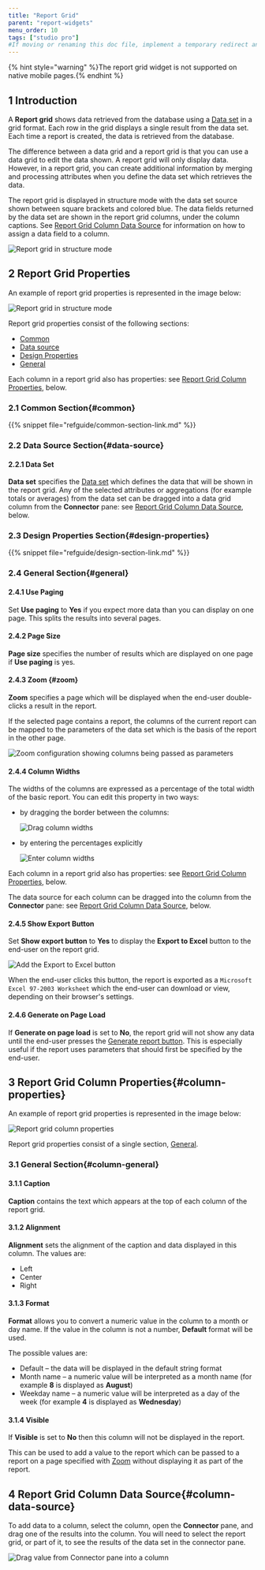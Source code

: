 ```yaml
---
title: "Report Grid"
parent: "report-widgets"
menu_order: 10
tags: ["studio pro"]
#If moving or renaming this doc file, implement a temporary redirect and let the respective team know they should update the URL in the product. See Mapping to Products for more details.
---
```


{% hint style="warning" %}The report grid widget is not supported on native mobile pages.{% endhint %}

## 1 Introduction

A **Report grid** shows data retrieved from the database using a [Data set](data-sets) in a grid format. Each row in the grid displays a single result from the data set. Each time a report is created, the data is retrieved from the database.

The difference between a data grid and a report grid is that you can use a data grid to edit the data shown. A report grid will only display data. However, in a report grid, you can create additional information by merging and processing attributes when you define the data set which retrieves the data.

The report grid is displayed in structure mode with the data set source shown between square brackets and colored blue. The data fields returned by the data set are shown in the report grid columns, under the column captions. See [Report Grid Column Data Source](#column-data-source) for information on how to assign a data field to a column.

![Report grid in structure mode](attachments/report-widgets/report-grid.png)

## 2 Report Grid Properties

An example of report grid properties is represented in the image below:

![Report grid in structure mode](attachments/report-widgets/report-grid-properties.png)


Report grid properties consist of the following sections:

* [Common](#common)
* [Data source](#data-source)
* [Design Properties](#design-properties)
* [General](#general)

Each column in a report grid also has properties: see [Report Grid Column Properties](#column-properties), below.

### 2.1 Common Section{#common}

{{% snippet file="refguide/common-section-link.md" %}}

### 2.2 Data Source Section{#data-source}

#### 2.2.1 Data Set

**Data set** specifies the [Data set](data-sets) which defines the data that will be shown in the report grid. Any of the selected attributes or aggregations (for example totals or averages) from the data set can be dragged into a data grid column from the **Connector** pane: see [Report Grid Column Data Source](#column-data-source), below.

### 2.3 Design Properties Section{#design-properties}

{{% snippet file="refguide/design-section-link.md" %}} 

### 2.4 General Section{#general}

#### 2.4.1 Use Paging

Set **Use paging** to **Yes** if you expect more data than you can display on one page. This splits the results into several pages.

#### 2.4.2 Page Size

**Page size** specifies the number of results which are displayed on one page if **Use paging** is yes.

#### 2.4.3 Zoom {#zoom}

**Zoom** specifies a page which will be displayed when the end-user double-clicks a result in the report.

If the selected page contains a report, the columns of the current report can be mapped to the parameters of the data set which is the basis of the report in the other page.

![Zoom configuration showing columns being passed as parameters](attachments/report-widgets/report-zoom.png)

#### 2.4.4 Column Widths

The widths of the columns are expressed as a percentage of the total width of the basic report. You can edit this property in two ways:

* by dragging the border between the columns:

    ![Drag column widths](attachments/report-widgets/drag-column-width.png)

* by entering the percentages explicitly

    ![Enter column widths](attachments/report-widgets/enter-column-widths.png)

Each column in a report grid also has properties: see [Report Grid Column Properties](#column-properties), below.

The data source for each column can be dragged into the column from the **Connector** pane: see [Report Grid Column Data Source](#column-data-source), below.

#### 2.4.5 Show Export Button

Set **Show export button** to **Yes** to display the **Export to Excel** button to the end-user on the report grid.

![Add the Export to Excel button](attachments/report-widgets/export-to-excel.png)

When the end-user clicks this button, the report is exported as a `Microsoft Excel 97-2003 Worksheet` which the end-user can download or view, depending on their browser's settings.

#### 2.4.6 Generate on Page Load

If **Generate on page load** is set to **No**, the report grid will not show any data until the end-user presses the [Generate report button](report-button). This is especially useful if the report uses parameters that should first be specified by the end-user. 

## 3 Report Grid Column Properties{#column-properties}

An example of report grid properties is represented in the image below:

![Report grid column properties](attachments/report-widgets/report-grid-column-properties.png)


Report grid properties consist of a single section, [General](#column-general).

### 3.1 General Section{#column-general}

#### 3.1.1 Caption

**Caption** contains the text which appears at the top of each column of the report grid.

#### 3.1.2 Alignment

**Alignment** sets the alignment of the caption and data displayed in this column. The values are:

* Left
* Center
* Right

#### 3.1.3 Format

**Format** allows you to convert a numeric value in the column to a month or day name. If the value in the column is not a number, **Default** format will be used.

The possible values are:

* Default – the data will be displayed in the default string format
* Month name – a numeric value will be interpreted as a month name (for example **8** is displayed as **August**)
* Weekday name – a numeric value will be interpreted as a day of the week (for example **4** is displayed as **Wednesday**)

#### 3.1.4 Visible

If **Visible** is set to **No** then this column will not be displayed in the report.

This can be used to add a value to the report which can be passed to a report on a page specified with [Zoom](#zoom) without displaying it as part of the report.

## 4 Report Grid Column Data Source{#column-data-source}

To add data to a column, select the column, open the **Connector** pane, and drag one of the results into the column. You will need to select the report grid, or part of it, to see the results of the data set in the connector pane.

![Drag value from Connector pane into a column](attachments/report-widgets/drag-column-value.png)
